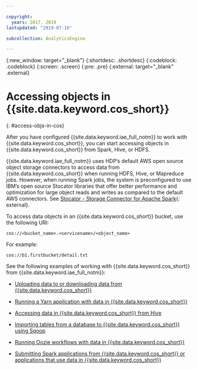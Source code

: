 ```yaml
---

copyright:
  years: 2017, 2019
lastupdated: "2019-07-16"

subcollection: AnalyticsEngine

---
```


<!-- Attribute definitions -->
{:new_window: target="_blank"}
{:shortdesc: .shortdesc}
{:codeblock: .codeblock}
{:screen: .screen}
{:pre: .pre}
{:external: target="_blank" .external}

# Accessing objects in {{site.data.keyword.cos_short}}
{: #access-objs-in-cos}

After you have configured {{site.data.keyword.iae_full_notm}} to work with {{site.data.keyword.cos_short}}, you can start accessing objects in {{site.data.keyword.cos_short}} from Spark, Hive, or HDFS.

{{site.data.keyword.iae_full_notm}} uses HDP’s default AWS open source object storage connectors to access data from {{site.data.keyword.cos_short}} when running HDFS, Hive, or Mapreduce jobs. However, when running Spark jobs, the system is preconfigured to use IBM’s open source Stocator libraries that offer better performance and optimization for large object reads and writes as compared to the default AWS connectors. See  [Stocator - Storage Connector for Apache Spark](https://github.com/CODAIT/stocator){: external}.

To access data objects in an {{site.data.keyword.cos_short}} bucket, use the following URI:
```
cos://<bucket_name>.<servicename>/<object_name>
```

For example:
```
cos://b1.firstbucket/detail.txt
```

See the following examples of working with {{site.data.keyword.cos_short}} from {{site.data.keyword.iae_full_notm}}:

- [Uploading data to or downloading data from {{site.data.keyword.cos_short}}](/docs/services/AnalyticsEngine?topic=AnalyticsEngine-data-movement-cos)

- [Running a Yarn application with data in {{site.data.keyword.cos_short}}](/docs/services/AnalyticsEngine?topic=AnalyticsEngine-run-hadoop-jobs#running-wordcount-on-data-in-object-storage)

- [Accessing data in {{site.data.keyword.cos_short}} from Hive](/docs/services/AnalyticsEngine?topic=AnalyticsEngine-working-with-hive#accessing-data-in-ibm-cloud-object-storage-from-hive)

- [Importing tables from a database to {{site.data.keyword.cos_short}} using Sqoop](/docs/services/AnalyticsEngine?topic=AnalyticsEngine-working-with-sqoop)

- [Running Oozie workflows with data in {{site.data.keyword.cos_short}}](/docs/services/AnalyticsEngine?topic=AnalyticsEngine-working-with-oozie)

- [Submitting Spark applications from {{site.data.keyword.cos_short}} or applications that use data in {{site.data.keyword.cos_short}}](/docs/services/AnalyticsEngine?topic=AnalyticsEngine-livy-api#submit-spark-applications-from-object-storage-or-on-data-in-object-stores)
